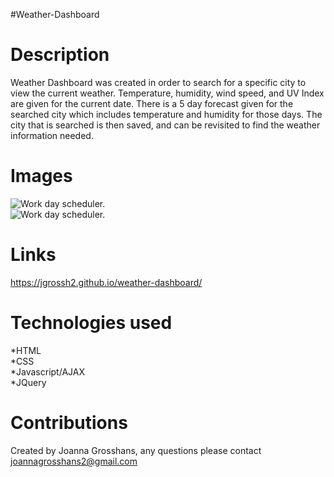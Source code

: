 #Weather-Dashboard
# Description

Weather Dashboard was created in order to search for a specific city to view the current weather. Temperature, humidity, wind speed, and UV Index are given for the current date. There is a 5 day forecast given for the searched city which includes temperature and humidity for those days. The city that is searched is then saved, and can be revisited to find the weather information needed.

# Images 
![Work day scheduler.](./images/Work-Day1.png) <br> ![Work day scheduler.](./images/Work-Day2.png)




# Links
 https://jgrossh2.github.io/weather-dashboard/


# Technologies used
 *HTML <br>
 *CSS <br>
 *Javascript/AJAX <br>
 *JQuery 
 

 # Contributions
 Created by Joanna Grosshans, any questions please contact <joannagrosshans2@gmail.com>